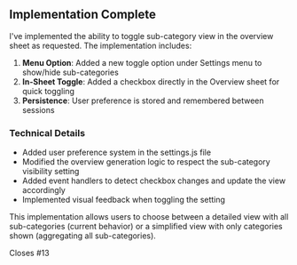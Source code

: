## Implementation Complete

I've implemented the ability to toggle sub-category view in the overview sheet as requested. The implementation includes:

1. **Menu Option**: Added a new toggle option under Settings menu to show/hide sub-categories
2. **In-Sheet Toggle**: Added a checkbox directly in the Overview sheet for quick toggling
3. **Persistence**: User preference is stored and remembered between sessions

### Technical Details

- Added user preference system in the settings.js file
- Modified the overview generation logic to respect the sub-category visibility setting
- Added event handlers to detect checkbox changes and update the view accordingly
- Implemented visual feedback when toggling the setting

This implementation allows users to choose between a detailed view with all sub-categories (current behavior) or a simplified view with only categories shown (aggregating all sub-categories).

Closes #13
